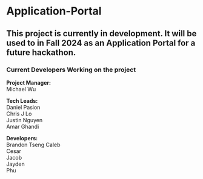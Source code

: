 # Application-Portal
## This project is currently in development. It will be used to in Fall 2024 as an Application Portal for a future hackathon.
### Current Developers Working on the project

**Project Manager:**  
Michael Wu

**Tech Leads:**  
Daniel Pasion  
Chris J Lo  
Justin Nguyen  
Amar Ghandi  

**Developers:**  
Brandon Tseng
Caleb  
Cesar  
Jacob  
Jayden  
Phu  

